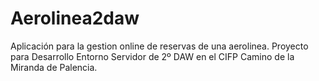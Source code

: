 Aerolinea2daw
=============

Aplicación para la gestion online de reservas de una aerolinea. Proyecto para Desarrollo Entorno Servidor de 2º DAW en el CIFP Camino de la Miranda de Palencia. 